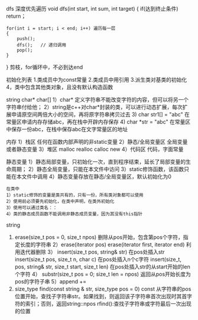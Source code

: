 dfs 深度优先遍历
void dfs(int start, int sum, int target)
{
    if(达到终止条件)
        return；
    
    for(int i = start; i < end; i++) 遍历每一层
    {
        push();
        dfs();   // 递归调用
        pop();
    }
}
剪枝，for循环中，不必到达end


初始化列表
1.类成员中为const常量
2.类成员中用引用
3.派生类对基类的初始化
4，类中包含其他类对象，且没有默认构造函数

string char* char[] 
    1）char* 定义字符串不能改变字符的内容，但可以将另一个字符串付给他；
    2）string是c++对char*封装的类，可以进行动态扩展，每次扩展申请原空间两倍大小的空间，再将原字符串拷贝过去
    3) char str1[] = "abc" 在常量区申请内存存储abc，再在栈中开辟内存保存
    4) char *str = "abc" 在常量区中保存一份abc，在栈中保存abc在文字常量区的地址

内存
 1）栈区    任何在函数内部声明的非static变量
 2）静态/全局变量区  全局变量或者静态变量
 3）堆区    malloc realloc calloc new
 4）代码区      代码，字面常量

 静态变量
    1）静态局部变量，只初始化一次，直到程序结束，延长了局部变量的生命周期；
    2）静态全局变量，只能在本文件中访问
    3）static修饰函数，该函数只能在本文件中调用
    4）静态变量存放在静态/全局变量区，默认初始化为0

    在类中
    1）static修饰的变量是类共有的，只有一份，所有类对象都可以使用
    2）使用前必须要先初始化，在类中声明，在类外初始化
    3）使用可以通过类名：：
    4）类的静态成员函数不能调用非静态成员变量，因为其没有this指针

string 
1) erase(size_t pos = 0, size_t npos) 删除从pos开始，包含第pos个字符，指定长度的字符串
2）erase(iterator pos)  erase(iterator first, iterator end) 利用迭代器删除
3） insert(size_t pos, string& str) 在pos处插入str
    insert(size_t pos, size_t n, char c) 在pos处插入n个c字符
    insert(size_t, pos, string& str, size_t start, size_t len)  在pos处插入str的从start开始的len个字符
4） substr(size_t pos = 0; size_t len = npos)  返回从pos开始长度为pos的字符子串
5）append +=
6) size_type find(const string & str, size_type pos = 0) const  从字符串的pos位置开始，查找子字符串str。如果找到，则返回该子字符串首次出现时其首字符的索引；否则，返回string::npos
    rfind():查找子字符串或字符最后一次出现的位置